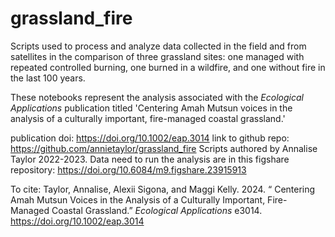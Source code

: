 # grassland_fire
Scripts used to process and analyze data collected in the field and from satellites in the comparison of three grassland sites: one managed with repeated controlled burning, one burned in a wildfire, and one without fire in the last 100 years.  

These notebooks represent the analysis associated with the _Ecological Applications_ publication titled 'Centering Amah Mutsun voices in the analysis of a culturally important, fire-managed coastal grassland.'

publication doi: https://doi.org/10.1002/eap.3014
link to github repo: https://github.com/annietaylor/grassland_fire
Scripts authored by Annalise Taylor 2022-2023. Data need to run the analysis are in this figshare repository: https://doi.org/10.6084/m9.figshare.23915913

To cite: Taylor, Annalise, Alexii Sigona, and Maggi Kelly. 2024. “ Centering Amah Mutsun Voices in the Analysis of a Culturally Important, Fire-Managed Coastal Grassland.” _Ecological Applications_ e3014. https://doi.org/10.1002/eap.3014
